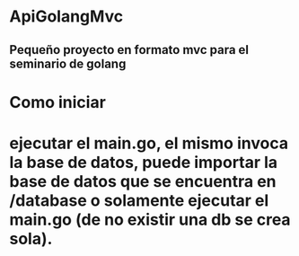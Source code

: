 # ApiGolangMvc
<h2>Pequeño proyecto en formato mvc para el seminario de golang<h2>

<h1>Como iniciar<h1>
<p>ejecutar el main.go, el mismo invoca la base de datos, puede importar la base de datos que se encuentra en /database
  o solamente ejecutar el main.go (de no existir una db se crea sola).</p>
